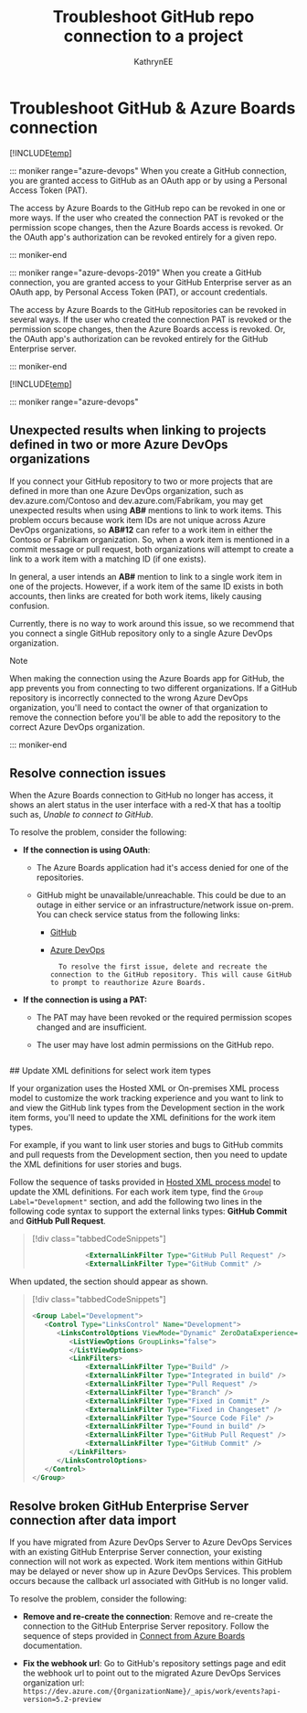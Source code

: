 ﻿---
title: Troubleshoot GitHub repo connection to a project
titleSuffix: Azure Boards
description: Learn how to resolve connection problems with a GitHub repository and Azure Boards project
ms.assetid:
ms.technology: devops-agile
ms.topic: quickstart
ms.author: kaelli
author: KathrynEE
monikerRange: ">= azure-devops-2019"
ms.date: 03/05/2019
---

# Troubleshoot GitHub & Azure Boards connection

[!INCLUDE[temp](../includes/version-vsts-plus-azdevserver-2019.md)]

::: moniker range="azure-devops"
When you create a GitHub connection, you are granted access to GitHub as an OAuth app or by using a Personal Access Token (PAT).

The access by Azure Boards to the GitHub repo can be revoked in one or more ways. If the user who created the connection PAT is revoked or the permission scope changes, then the Azure Boards access is revoked. Or the OAuth app's authorization can be revoked entirely for a given repo.

::: moniker-end

::: moniker range="azure-devops-2019"
When you create a GitHub connection, you are granted access to your GitHub Enterprise server as an OAuth app, by Personal Access Token (PAT), or account credentials.

The access by Azure Boards to the GitHub repositories can be revoked in several ways. If the user who created the connection PAT is revoked or the permission scope changes, then the Azure Boards access is revoked. Or, the OAuth app's authorization can be revoked entirely for the GitHub Enterprise server.

::: moniker-end

[!INCLUDE[temp](../includes/github-platform-support.md)]

::: moniker range="azure-devops"
<a id="integrate-repo-to-several-organizations" />

## Unexpected results when linking to projects defined in two or more Azure DevOps organizations

If you connect your GitHub repository to two or more projects that are defined in more than one Azure DevOps organization, such as dev.azure.com/Contoso and dev.azure.com/Fabrikam, you may get unexpected results when using **AB#** mentions to link to work items. This problem occurs because work item IDs are not unique across Azure DevOps organizations, so **AB#12** can refer to a work item in either the Contoso or Fabrikam organization. So, when a work item is mentioned in a commit message or pull request, both organizations will attempt to create a link to a work item with a matching ID (if one exists).

In general, a user intends an **AB#** mention to link to a single work item in one of the projects. However, if a work item of the same ID exists in both accounts, then links are created for both work items, likely causing confusion.

Currently, there is no way to work around this issue, so we recommend that you connect a single GitHub repository only to a single Azure DevOps organization.

> [!NOTE]  
> When making the connection using the Azure Boards app for GitHub, the app prevents you from connecting to two different organizations. If a GitHub repository is incorrectly connected to the wrong Azure DevOps organization, you'll need to contact the owner of that organization to remove the connection before you'll be able to add the repository to the correct Azure DevOps organization.

::: moniker-end

## Resolve connection issues

When the Azure Boards connection to GitHub no longer has access, it shows an alert status in the user interface with a red-X that has a tooltip such as, _Unable to connect to GitHub_.

To resolve the problem, consider the following:

- **If the connection is using OAuth**:

  - The Azure Boards application had it's access denied for one of the repositories.
  - GitHub might be unavailable/unreachable. This could be due to an outage in either service or an infrastructure/network issue on-prem. You can check service status from the following links:

    - [GitHub](https://status.github.com)
    - [Azure DevOps](https://status.dev.azure.com/)

          	To resolve the first issue, delete and recreate the connection to the GitHub repository. This will cause GitHub to prompt to reauthorize Azure Boards.

- **If the connection is using a PAT:**

  - The PAT may have been revoked or the required permission scopes changed and are insufficient.
  - The user may have lost admin permissions on the GitHub repo.

    ```

    ```

<a id="update-wits" />
## Update XML definitions for select work item types

If your organization uses the Hosted XML or On-premises XML process model to customize the work tracking experience and you want to link to and view the GitHub link types from the Development section in the work item forms, you'll need to update the XML definitions for the work item types.

For example, if you want to link user stories and bugs to GitHub commits and pull requests from the Development section, then you need to update the XML definitions for user stories and bugs.

Follow the sequence of tasks provided in [Hosted XML process model](../../organizations/settings/work/hosted-xml-process-model.md) to update the XML definitions. For each work item type, find the `Group Label="Development"` section, and add the following two lines in the following code syntax to support the external links types: **GitHub Commit** and **GitHub Pull Request**.

> [!div class="tabbedCodeSnippets"]
>
> ```XML
>              <ExternalLinkFilter Type="GitHub Pull Request" />
>              <ExternalLinkFilter Type="GitHub Commit" />
> ```

When updated, the section should appear as shown.

> [!div class="tabbedCodeSnippets"]
>
> ```XML
> <Group Label="Development">
>    <Control Type="LinksControl" Name="Development">
>       <LinksControlOptions ViewMode="Dynamic" ZeroDataExperience="Development" ShowCallToAction="true">
>          <ListViewOptions GroupLinks="false">
>          </ListViewOptions>
>          <LinkFilters>
>              <ExternalLinkFilter Type="Build" />
>              <ExternalLinkFilter Type="Integrated in build" />
>              <ExternalLinkFilter Type="Pull Request" />
>              <ExternalLinkFilter Type="Branch" />
>              <ExternalLinkFilter Type="Fixed in Commit" />
>              <ExternalLinkFilter Type="Fixed in Changeset" />
>              <ExternalLinkFilter Type="Source Code File" />
>              <ExternalLinkFilter Type="Found in build" />
>              <ExternalLinkFilter Type="GitHub Pull Request" />
>              <ExternalLinkFilter Type="GitHub Commit" />
>          </LinkFilters>
>       </LinksControlOptions>
>    </Control>
> </Group>
> ```

<a id="ghe-dataimport" />

## Resolve broken GitHub Enterprise Server connection after data import

If you have migrated from Azure DevOps Server to Azure DevOps Services with an existing GitHub Enterprise Server connection, your existing connection will not work as expected. Work item mentions within GitHub may be delayed or never show up in Azure DevOps Services. This problem occurs because the callback url associated with GitHub is no longer valid.

To resolve the problem, consider the following:

- **Remove and re-create the connection**:
  Remove and re-create the connection to the GitHub Enterprise Server repository. Follow the sequence of steps provided in [Connect from Azure Boards](connect-to-github.md#github-ent-oauth-services) documentation.

- **Fix the webhook url**:
  Go to GitHub's repository settings page and edit the webhook url to point out to the migrated Azure DevOps Services organization url: `https://dev.azure.com/{OrganizationName}/_apis/work/events?api-version=5.2-preview`
